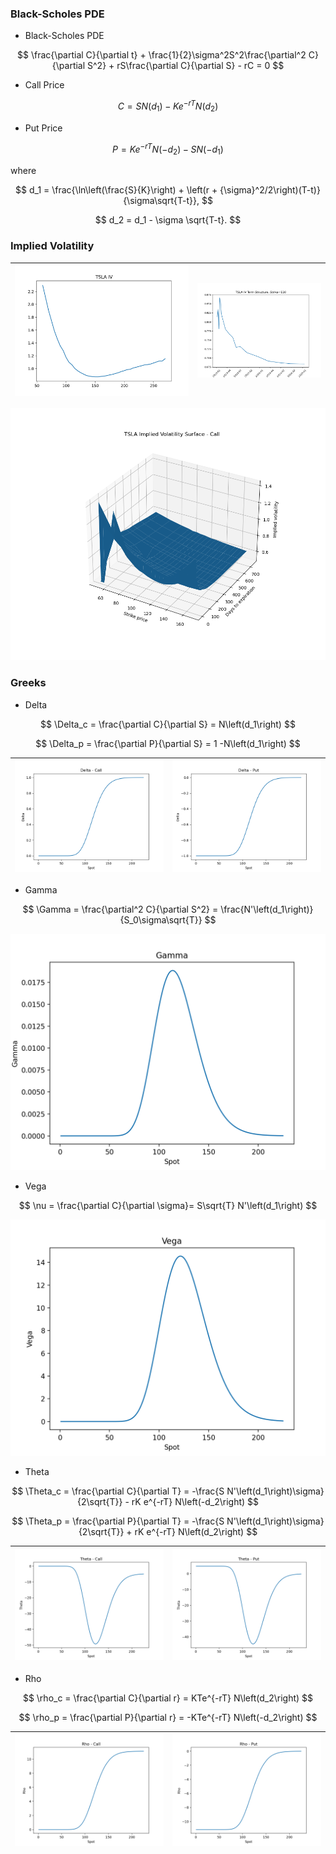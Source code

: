 ### Black-Scholes PDE

- Black-Scholes PDE

$$
\frac{\partial C}{\partial t} + \frac{1}{2}\sigma^2S^2\frac{\partial^2 C}{\partial S^2} + rS\frac{\partial C}{\partial S} - rC = 0
$$

- Call Price

$$
C = S N\left(d_1\right) - K e^{-rT} N\left(d_2\right)
$$

- Put Price

$$
P = K e^{-rT} N\left(-d_2\right) - S N\left(-d_1\right)
$$

where

$$
d_1 = \frac{\ln\left(\frac{S}{K}\right) + \left(r + {\sigma}^2/2\right)(T-t)}{\sigma\sqrt{T-t}},
$$

$$
d_2 = d_1 - \sigma \sqrt{T-t}.
$$

### Implied Volatility
| ![](../figures/options/tsla_iv.png) | ![](../figures/options/tsla_term_struct.png) |
|:---------------------------:|:----------------------------------------------:|

![](../figures/options/tsla_iv_surface.png) 


### Greeks

- Delta

$$
\Delta_c = \frac{\partial C}{\partial S} = N\left(d_1\right)
$$

$$
\Delta_p = \frac{\partial P}{\partial S} = 1 -N\left(d_1\right)
$$

| ![](../figures/options/delta_call.png) | ![](../figures/options/delta_put.png) |
|:------------------------------:|:-----------------------------:|

- Gamma

$$
\Gamma = \frac{\partial^2 C}{\partial S^2} = \frac{N'\left(d_1\right)}{S_0\sigma\sqrt{T}}
$$

![](../figures/options/gamma.png)

- Vega

$$
\nu = \frac{\partial C}{\partial \sigma}= S\sqrt{T} N'\left(d_1\right)
$$

![](../figures/options/vega.png)

- Theta

$$
\Theta_c = \frac{\partial C}{\partial T} = -\frac{S N'\left(d_1\right)\sigma}{2\sqrt{T}} - rK e^{-rT} N\left(-d_2\right)
$$

$$
\Theta_p = \frac{\partial P}{\partial T} = -\frac{S N'\left(d_1\right)\sigma}{2\sqrt{T}} + rK e^{-rT} N\left(d_2\right)
$$

| ![](../figures/options/theta_call.png) | ![](../figures/options/theta_put.png) |
|:------------------------------:|:-----------------------------:|

- Rho

$$
\rho_c = \frac{\partial C}{\partial r} = KTe^{-rT} N\left(d_2\right)
$$

$$
\rho_p = \frac{\partial P}{\partial r} = -KTe^{-rT} N\left(-d_2\right)
$$

| ![](../figures/options/rho_call.png) | ![](../figures/options/rho_put.png) |
|:----------------------------:|:---------------------------:|